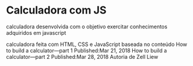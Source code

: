 # Calculadora com JS
calculadora desenvolvida com o objetivo exercitar conhecimentos adquiridos em javascript

calculadora feita com HTML, CSS e JavaScript baseada no conteúdo 
How to build a calculator—part 1
Published:Mar 21, 2018
How to build a calculator—part 2
Published:Mar 28, 2018
Autoria de Zell Liew

